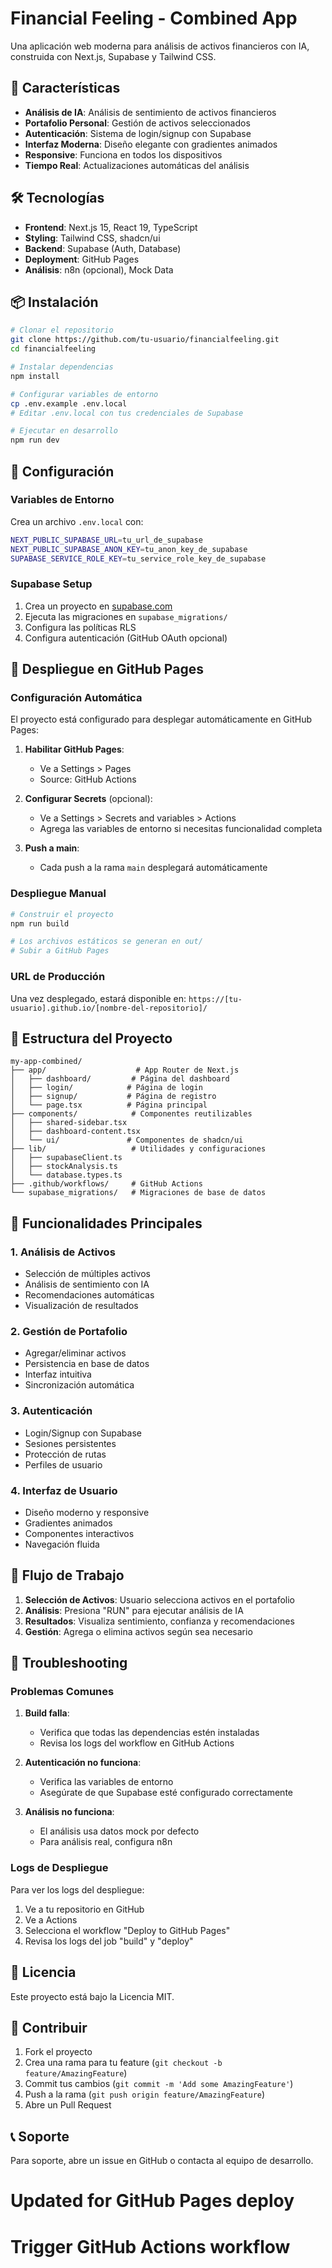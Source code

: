 # Financial Feeling - Combined App

Una aplicación web moderna para análisis de activos financieros con IA, construida con Next.js, Supabase y Tailwind CSS.

## 🚀 Características

- **Análisis de IA**: Análisis de sentimiento de activos financieros
- **Portafolio Personal**: Gestión de activos seleccionados
- **Autenticación**: Sistema de login/signup con Supabase
- **Interfaz Moderna**: Diseño elegante con gradientes animados
- **Responsive**: Funciona en todos los dispositivos
- **Tiempo Real**: Actualizaciones automáticas del análisis

## 🛠️ Tecnologías

- **Frontend**: Next.js 15, React 19, TypeScript
- **Styling**: Tailwind CSS, shadcn/ui
- **Backend**: Supabase (Auth, Database)
- **Deployment**: GitHub Pages
- **Análisis**: n8n (opcional), Mock Data

## 📦 Instalación

```bash
# Clonar el repositorio
git clone https://github.com/tu-usuario/financialfeeling.git
cd financialfeeling

# Instalar dependencias
npm install

# Configurar variables de entorno
cp .env.example .env.local
# Editar .env.local con tus credenciales de Supabase

# Ejecutar en desarrollo
npm run dev
```

## 🔧 Configuración

### Variables de Entorno

Crea un archivo `.env.local` con:

```bash
NEXT_PUBLIC_SUPABASE_URL=tu_url_de_supabase
NEXT_PUBLIC_SUPABASE_ANON_KEY=tu_anon_key_de_supabase
SUPABASE_SERVICE_ROLE_KEY=tu_service_role_key_de_supabase
```

### Supabase Setup

1. Crea un proyecto en [supabase.com](https://supabase.com)
2. Ejecuta las migraciones en `supabase_migrations/`
3. Configura las políticas RLS
4. Configura autenticación (GitHub OAuth opcional)

## 🚀 Despliegue en GitHub Pages

### Configuración Automática

El proyecto está configurado para desplegar automáticamente en GitHub Pages:

1. **Habilitar GitHub Pages**:
   - Ve a Settings > Pages
   - Source: GitHub Actions

2. **Configurar Secrets** (opcional):
   - Ve a Settings > Secrets and variables > Actions
   - Agrega las variables de entorno si necesitas funcionalidad completa

3. **Push a main**:
   - Cada push a la rama `main` desplegará automáticamente

### Despliegue Manual

```bash
# Construir el proyecto
npm run build

# Los archivos estáticos se generan en out/
# Subir a GitHub Pages
```

### URL de Producción

Una vez desplegado, estará disponible en:
`https://[tu-usuario].github.io/[nombre-del-repositorio]/`

## 📁 Estructura del Proyecto

```
my-app-combined/
├── app/                    # App Router de Next.js
│   ├── dashboard/         # Página del dashboard
│   ├── login/            # Página de login
│   ├── signup/           # Página de registro
│   └── page.tsx          # Página principal
├── components/            # Componentes reutilizables
│   ├── shared-sidebar.tsx
│   ├── dashboard-content.tsx
│   └── ui/               # Componentes de shadcn/ui
├── lib/                   # Utilidades y configuraciones
│   ├── supabaseClient.ts
│   ├── stockAnalysis.ts
│   └── database.types.ts
├── .github/workflows/     # GitHub Actions
└── supabase_migrations/   # Migraciones de base de datos
```

## 🎯 Funcionalidades Principales

### 1. Análisis de Activos
- Selección de múltiples activos
- Análisis de sentimiento con IA
- Recomendaciones automáticas
- Visualización de resultados

### 2. Gestión de Portafolio
- Agregar/eliminar activos
- Persistencia en base de datos
- Interfaz intuitiva
- Sincronización automática

### 3. Autenticación
- Login/Signup con Supabase
- Sesiones persistentes
- Protección de rutas
- Perfiles de usuario

### 4. Interfaz de Usuario
- Diseño moderno y responsive
- Gradientes animados
- Componentes interactivos
- Navegación fluida

## 🔄 Flujo de Trabajo

1. **Selección de Activos**: Usuario selecciona activos en el portafolio
2. **Análisis**: Presiona "RUN" para ejecutar análisis de IA
3. **Resultados**: Visualiza sentimiento, confianza y recomendaciones
4. **Gestión**: Agrega o elimina activos según sea necesario

## 🐛 Troubleshooting

### Problemas Comunes

1. **Build falla**:
   - Verifica que todas las dependencias estén instaladas
   - Revisa los logs del workflow en GitHub Actions

2. **Autenticación no funciona**:
   - Verifica las variables de entorno
   - Asegúrate de que Supabase esté configurado correctamente

3. **Análisis no funciona**:
   - El análisis usa datos mock por defecto
   - Para análisis real, configura n8n

### Logs de Despliegue

Para ver los logs del despliegue:
1. Ve a tu repositorio en GitHub
2. Ve a Actions
3. Selecciona el workflow "Deploy to GitHub Pages"
4. Revisa los logs del job "build" y "deploy"

## 📄 Licencia

Este proyecto está bajo la Licencia MIT.

## 🤝 Contribuir

1. Fork el proyecto
2. Crea una rama para tu feature (`git checkout -b feature/AmazingFeature`)
3. Commit tus cambios (`git commit -m 'Add some AmazingFeature'`)
4. Push a la rama (`git push origin feature/AmazingFeature`)
5. Abre un Pull Request

## 📞 Soporte

Para soporte, abre un issue en GitHub o contacta al equipo de desarrollo.

# Updated for GitHub Pages deploy

# Trigger GitHub Actions workflow
